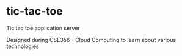 # tic-tac-toe
Tic tac toe application server

Designed during CSE356 - Cloud Computing to learn about various technologies
